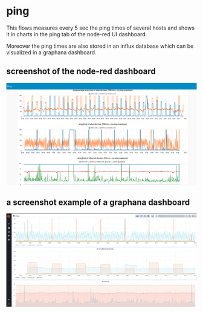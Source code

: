 ping
====

This flows measures every 5 sec the ping times of several hosts and shows it in charts in the ping tab of the node-red UI dashboard.

Moreover the ping times are also stored in an influx database which can be visualized in a graphana dashboard.

## screenshot of the node-red dashboard

![screenshot node-red dashboard](screenshot_node_red_dashboard.png)

## a screenshot example of a graphana dashboard

![screenshot graphana dashboard](screenshot_graphana_dashboard.png)